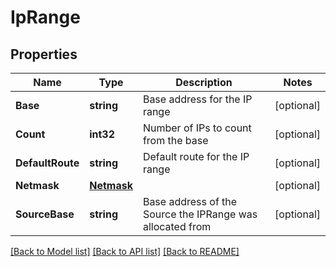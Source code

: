 # IpRange

## Properties

Name | Type | Description | Notes
------------ | ------------- | ------------- | -------------
**Base** | **string** | Base address for the IP range | [optional] 
**Count** | **int32** | Number of IPs to count from the base | [optional] 
**DefaultRoute** | **string** | Default route for the IP range | [optional] 
**Netmask** | [**Netmask**](Netmask.md) |  | [optional] 
**SourceBase** | **string** | Base address of the Source the IPRange was allocated from | [optional] 

[[Back to Model list]](../README.md#documentation-for-models) [[Back to API list]](../README.md#documentation-for-api-endpoints) [[Back to README]](../README.md)


